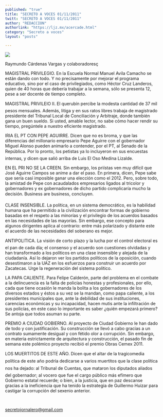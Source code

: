```yaml
---
published: "true"
title: "SECRETO A VOCES 01/11/2011"
twitt: "SECRETO A VOCES 01/11/2011"
author: "REDACCION"
authorlink: "https://ljz.mx/acercade.html"
category: "Secreto a voces"
layout: "posts"

---
```

![](http://i.imgur.com/oGPTCpRm.jpg)


  Raymundo Cárdenas Vargas y colaboradoresç



  MAGISTRAL PRIVILEGIO. En la Escuela Normal Manuel Avila Camacho se están dando con todo. Y no precisamente por mejorar el programa educativo, sino por el caso de privilegiados, como Héctor Cruz Landeros, quien de 40 horas que debería trabajar a la semana, sólo se presenta 12, pese a ser docente de tiempo completo.



  MAGISTRAL PRIVILEIO II. El querubín percibe la modesta cantidad de 37 mil pesos mensuales. Además, litiga y en sus ratos libres trabaja de magistrado presidente del Tribunal Local de Conciliación y Arbitraje, donde también gana un buen sueldo. Si usted, amable lector, no sabe cómo hacer rendir su tiempo, pregúntele a nuestro eficiente magistrado.



  IRIA EL PT CON PEPE AGUIRRE. Dicen que no es broma, y que las diferencias del millonario empresario Pepe Aguirre con el gobernador Miguel Alonso pueden animarlo a contender, por el PT, al Senado de la República. Por lo pronto, los petistas ya lo incluyeron en sus encuestas internas, y dicen que salió arriba de Luis El Oso Medina Lizalde.



  EN EL PRI NO SE LA CREEN. Sin embargo, los priístas ven muy difícil que José Aguirre Campos se anime a dar el paso. En primera, dicen, Pepe sabe que sería casi imposible ganar una elección como el 2012. Pero, sobre todo, la amistad de Pepe con acaudalados empresarios ligados al tricolor y gobernadores y ex gobernadores de dicho partido complicaría mucho la decisión. Business are business, concluyen.



  CLASE INSENSIBLE. La política, en un sistema democrático, es la habilidad humana que ha permitido a la civilización encontrar formas de gobierno basadas en el respeto a las minorías y el privilegio de los acuerdos basados en las necesidades de las mayorías. Sin embargo, ese concepto para algunos dirigentes aplica al contrario: entre más polarizado y distante este el acuerdo de las necesidades del soberano es mejor.



  ANTIPOLITICA. La visión de corto plazo y la lucha por el control electoral es el pan de cada día; el consenso y el acuerdo son cuestiones olvidadas y han transformado a los políticos en una clase insensible y alejada de la ciudadanía. Así lo dejaron ver los partidos políticos de la oposición, cuando desestimaron a la UAZ en los esfuerzos para construir un acuerdo por Zacatecas. Urge la regeneración del sistema político.



  LA PAPA CALIENTE. Para Felipe Calderón, parte del problema en el combate a la delincuencia es la falta de policías honestas y profesionales, por ello, cada que tiene ocasión le manda la bolita a los gobernadores de los diversos estados y éstos a su vez se la mandan, como papa caliente, a los presidentes municipales que, ante la debilidad de sus instituciones, carencias económicas y su incapacidad, hacen mutis ante la infiltración de sus policías, en este caso lo importante es saber ¿quién empezará primero? Se antoja que todos asuman su parte.



  PREMIO A CIUDAD GOBIERNO. Al proyecto de Ciudad Gobierno le han dado de todo y con justificación. Su construcción se llevó a cabo gracias a un contrato sumamente desigual y con fétido olor a corrupción. Sin embargo, en materia estrictamente de arquitectura y construcción, el pasado fin de semana este polémico proyecto recibió el premio Obras Cemex 2011.



  LOS MUERTITOS DE ESTE AÑO. Dicen que el altar de la tragicomedia política de este año podría dedicarse a varios muertitos que la clase política nos ha dejado: al Tribunal de Cuentas, que mataron los diputados aliados del gobernador; al vocero que fue el cargo público más efímero que Gobierno estatal recuerde; o bien, a la justicia, que en paz descanse gracias a la ineficiencia que ha tenido la estrategia de Guillermo Huizar para castigar la corrupción del sexenio anterior.



   



  secretojornalero@gmail.com



   

